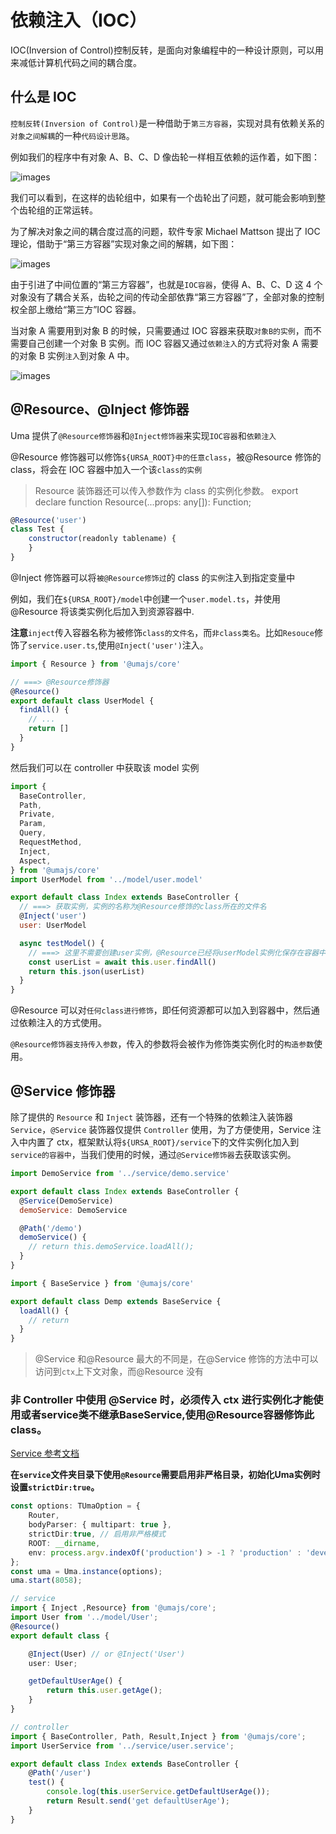 # 依赖注入（IOC）

IOC(Inversion of Control)控制反转，是面向对象编程中的一种设计原则，可以用来减低计算机代码之间的耦合度。

## 什么是 IOC

`控制反转(Inversion of Control)`是一种借助于`第三方容器`，实现对具有依赖关系的`对象之间解耦`的一种`代码设计思路`。

例如我们的程序中有对象 A、B、C、D 像齿轮一样相互依赖的运作着，如下图：

![images](../../public/images/IOC-di4.png)

我们可以看到，在这样的齿轮组中，如果有一个齿轮出了问题，就可能会影响到整个齿轮组的正常运转。

为了解决对象之间的耦合度过高的问题，软件专家 Michael Mattson 提出了 IOC 理论，借助于“第三方容器”实现对象之间的解耦，如下图：

![images](../../public/images/IOC-di5.png)

由于引进了中间位置的“第三方容器”，也就是`IOC容器`，使得 A、B、C、D 这 4 个对象没有了耦合关系，齿轮之间的传动全部依靠“第三方容器”了，全部对象的控制权全部上缴给“第三方”IOC 容器。

当对象 A 需要用到对象 B 的时候，只需要通过 IOC 容器来获取`对象B的实例`，而不需要自己创建一个对象 B 实例。而 IOC 容器又通过`依赖注入`的方式将对象 A 需要的对象 B 实例`注入`到对象 A 中。

![images](../../public/images/IOC-di3.png)

## @Resource、@Inject 修饰器

Uma 提供了`@Resource修饰器`和`@Inject修饰器`来实现`IOC容器`和`依赖注入`

@Resource 修饰器可以修饰`${URSA_ROOT}中的任意class`，被@Resource 修饰的 class，将会在 IOC 容器中加入一个该`class的实例`

> Resource 装饰器还可以传入参数作为 class 的实例化参数。
> export declare function Resource(...props: any[]): Function;

```js
@Resource('user')
class Test {
    constructor(readonly tablename) {
    }
}
```

@Inject 修饰器可以将`被@Resource修饰过`的 class 的`实例`注入到指定变量中

例如，我们在`${URSA_ROOT}/model`中创建一个`user.model.ts`，并使用@Resource 将该类实例化后加入到资源容器中.

**注意**`inject`传入容器名称为被修饰`class的文件名`，而`非class类名`。比如`Resouce`修饰了`service.user.ts`,使用`@Inject('user')`注入。

```javascript
import { Resource } from '@umajs/core'

// ===> @Resource修饰器
@Resource()
export default class UserModel {
  findAll() {
    // ...
    return []
  }
}
```

然后我们可以在 controller 中获取该 model 实例

```javascript
import {
  BaseController,
  Path,
  Private,
  Param,
  Query,
  RequestMethod,
  Inject,
  Aspect,
} from '@umajs/core'
import UserModel from '../model/user.model'

export default class Index extends BaseController {
  // ===> 获取实例，实例的名称为@Resource修饰的class所在的文件名
  @Inject('user')
  user: UserModel

  async testModel() {
    // ===> 这里不需要创建user实例，@Resource已经将userModel实例化保存在容器中
    const userList = await this.user.findAll()
    return this.json(userList)
  }
}
```

@Resource 可以对`任何class进行修饰`，即任何资源都可以加入到容器中，然后通过依赖注入的方式使用。

`@Resource修饰器支持传入参数`，传入的参数将会被作为修饰类实例化时的`构造参数`使用。

## @Service 修饰器

除了提供的 `Resource` 和 `Inject` 装饰器，还有一个特殊的依赖注入装饰器 `Service`，`@Service` 装饰器仅提供 `Controller` 使用，为了方便使用，Service 注入中内置了 ctx，框架默认将`${URSA_ROOT}/service`下的文件实例化加入到`service的容器中`，当我们使用的时候，通过`@Service修饰器`去获取该实例。

```javascript
import DemoService from '../service/demo.service'

export default class Index extends BaseController {
  @Service(DemoService)
  demoService: DemoService

  @Path('/demo')
  demoService() {
    // return this.demoService.loadAll();
  }
}
```

```javascript
import { BaseService } from '@umajs/core'

export default class Demp extends BaseService {
  loadAll() {
    // return
  }
}
```

> @Service 和@Resource 最大的不同是，在@Service 修饰的方法中可以访问到`ctx`上下文对象，而@Resource 没有


### 非 Controller 中使用 @Service 时，必须传入 ctx 进行实例化才能使用或者service类不继承BaseService,使用@Resource容器修饰此class。

[Service 参考文档](./Service.md)

**在`service`文件夹目录下使用`@Resource`需要启用非严格目录，初始化Uma实例时设置`strictDir:true`。**

```ts
const options: TUmaOption = {
    Router,
    bodyParser: { multipart: true },
    strictDir:true, // 启用非严格模式
    ROOT: __dirname,
    env: process.argv.indexOf('production') > -1 ? 'production' : 'development',
};
const uma = Uma.instance(options);
uma.start(8058);
```

```ts
// service
import { Inject ,Resource} from '@umajs/core';
import User from '../model/User';
@Resource()
export default class {

    @Inject(User) // or @Inject('User')
    user: User;

    getDefaultUserAge() {
        return this.user.getAge();
    }
}
```

```ts
// controller
import { BaseController, Path, Result,Inject } from '@umajs/core';
import UserService from '../service/user.service';

export default class Index extends BaseController {
    @Path('/user')
    test() {
        console.log(this.userService.getDefaultUserAge());
        return Result.send('get defaultUserAge');
    }
}

```
